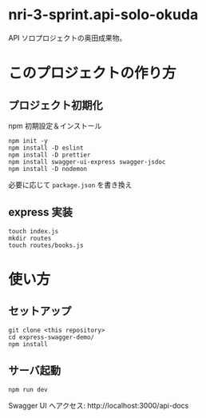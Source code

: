# nri-3-sprint.api-solo-okuda

API ソロプロジェクトの奥田成果物。

# このプロジェクトの作り方

## プロジェクト初期化

npm 初期設定＆インストール

```
npm init -y
npm install -D eslint
npm install -D prettier
npm install swagger-ui-express swagger-jsdoc
npm install -D nodemon
```

必要に応じて `package.json` を書き換え

## express 実装

```
touch index.js
mkdir routes
touch routes/books.js
```

# 使い方

## セットアップ

```
git clone <this repository>
cd express-swagger-demo/
npm install
```

## サーバ起動

```
npm run dev
```

Swagger UI へアクセス: http://localhost:3000/api-docs
